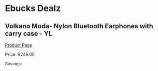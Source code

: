 
# Ebucks Dealz
## Volkano Moda- Nylon Bluetooth Earphones with carry case - YL
[Product Page](https://www.ebucks.com/web/shop/productSelected.do?prodId=1196484682&catId=714972256)

Price: R249.00

Savings: 


	